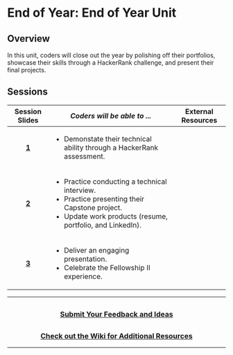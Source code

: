 # End of Year: End of Year Unit

## Overview

In this unit, coders will close out the year by polishing off their portfolios, showcase their skills through a HackerRank challenge, and present their final projects.

## Sessions

|                                                Session Slides                                                 | _Coders will be able to ..._                                                                                                                                       | External Resources |
| :-----------------------------------------------------------------------------------------------------------: | ------------------------------------------------------------------------------------------------------------------------------------------------------------------ | :----------------: |
|[**1**](https://docs.google.com/presentation/d/1Wwjb2-fU5CR_mp62knJCRUmXCGQ9420OBQJBKgmW7pY/edit#slide=id.g13ceb08e073_0_0)| <ul><li>Demonstate their technical ability through a HackerRank assessment.</li> |
[**2**](https://docs.google.com/presentation/d/1d0MhaMoxgk_AWxJGakLRMboN7eCZA2YBSibnt2cIOic/edit#slide=id.g7e22951e37_0_221)|<ul><li>Practice conducting a technical interview. </li><li>Practice presenting their Capstone project.</li><li>Update work products (resume, portfolio, and LinkedIn).</li></ul> |  
[**3**](https://docs.google.com/presentation/d/1bgTkBWOs6GIk-WSqvwEjp-X9zYHbUgczILvmdcn46Hk/edit#slide=id.gc3d14b0c1b_0_356)             |<ul><li> Deliver an engaging presentation.</li><li>Celebrate the Fellowship II experience.</li></ul> |                                                                                                                                 
---
## <h3 align="center"><a href="https://docs.google.com/forms/d/e/1FAIpQLSc4oUNSthmU63TqlzUOOWd3buX3tGVIPRNDm0tsLB_nOONRLQ/viewform">Submit Your Feedback and Ideas</a></h3>

## <h3 align="center"><a href="https://github.com/itscodenation/curriculum-22-23/wiki">Check out the Wiki for Additional Resources</a></h3>

---
